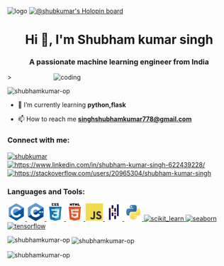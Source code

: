 ![logo](https://github.com/Shubhamkumar-op/Shubhamkumar-op/blob/main/Machine%20Learning.gif)
[![@shubkumar's Holopin board](https://holopin.me/shubkumar)](https://holopin.io/@shubkumar)

<h1 align="center">Hi 👋, I'm Shubham kumar singh</h1>
<h3 align="center">A passionate machine learning engineer from India</h3>
<img align="right"bb alt="coding" width="400" src="https://i.pinimg.com/originals/c5/f0/6c/c5f06cb3309393f3922761354b7304e3.gif">>

<p align="left"> <img src="https://komarev.com/ghpvc/?username=shubhamkumar-op&label=Profile%20views&color=0e75b6&style=flat" alt="shubhamkumar-op" /> </p>


- 🌱 I’m currently learning **python,flask**

- 📫 How to reach me **singhshubhamkumar778@gmail.com**

<h3 align="left">Connect with me:</h3>
<p align="left">
<a href="https://dev.to/shubkumar" target="blank"><img align="center" src="https://raw.githubusercontent.com/rahuldkjain/github-profile-readme-generator/master/src/images/icons/Social/devto.svg" alt="shubkumar" height="30" width="40" /></a>
<a href="https://linkedin.com/in/https://www.linkedin.com/in/shubham-kumar-singh-622439228/" target="blank"><img align="center" src="https://raw.githubusercontent.com/rahuldkjain/github-profile-readme-generator/master/src/images/icons/Social/linked-in-alt.svg" alt="https://www.linkedin.com/in/shubham-kumar-singh-622439228/" height="30" width="40" /></a>
<a href="https://stackoverflow.com/users/https://stackoverflow.com/users/20965304/shubham-kumar-singh" target="blank"><img align="center" src="https://raw.githubusercontent.com/rahuldkjain/github-profile-readme-generator/master/src/images/icons/Social/stack-overflow.svg" alt="https://stackoverflow.com/users/20965304/shubham-kumar-singh" height="30" width="40" /></a>
</p>

<h3 align="left">Languages and Tools:</h3>
<p align="left"> <a href="https://www.cprogramming.com/" target="_blank" rel="noreferrer"> <img src="https://raw.githubusercontent.com/devicons/devicon/master/icons/c/c-original.svg" alt="c" width="40" height="40"/> </a> <a href="https://www.w3schools.com/cpp/" target="_blank" rel="noreferrer"> <img src="https://raw.githubusercontent.com/devicons/devicon/master/icons/cplusplus/cplusplus-original.svg" alt="cplusplus" width="40" height="40"/> </a> <a href="https://www.w3schools.com/css/" target="_blank" rel="noreferrer"> <img src="https://raw.githubusercontent.com/devicons/devicon/master/icons/css3/css3-original-wordmark.svg" alt="css3" width="40" height="40"/> </a> <a href="https://www.w3.org/html/" target="_blank" rel="noreferrer"> <img src="https://raw.githubusercontent.com/devicons/devicon/master/icons/html5/html5-original-wordmark.svg" alt="html5" width="40" height="40"/> </a> <a href="https://developer.mozilla.org/en-US/docs/Web/JavaScript" target="_blank" rel="noreferrer"> <img src="https://raw.githubusercontent.com/devicons/devicon/master/icons/javascript/javascript-original.svg" alt="javascript" width="40" height="40"/> </a> <a href="https://pandas.pydata.org/" target="_blank" rel="noreferrer"> <img src="https://raw.githubusercontent.com/devicons/devicon/2ae2a900d2f041da66e950e4d48052658d850630/icons/pandas/pandas-original.svg" alt="pandas" width="40" height="40"/> </a> <a href="https://www.python.org" target="_blank" rel="noreferrer"> <img src="https://raw.githubusercontent.com/devicons/devicon/master/icons/python/python-original.svg" alt="python" width="40" height="40"/> </a> <a href="https://scikit-learn.org/" target="_blank" rel="noreferrer"> <img src="https://upload.wikimedia.org/wikipedia/commons/0/05/Scikit_learn_logo_small.svg" alt="scikit_learn" width="40" height="40"/> </a> <a href="https://seaborn.pydata.org/" target="_blank" rel="noreferrer"> <img src="https://seaborn.pydata.org/_images/logo-mark-lightbg.svg" alt="seaborn" width="40" height="40"/> </a> <a href="https://www.tensorflow.org" target="_blank" rel="noreferrer"> <img src="https://www.vectorlogo.zone/logos/tensorflow/tensorflow-icon.svg" alt="tensorflow" width="40" height="40"/> </a> </p>

<p><img align="left" src="https://github-readme-stats-sigma-five.vercel.app/api/top-langs?username=shubhamkumar-op&show_icons=true&locale=en&layout=compact" alt="shubhamkumar-op" /></p>

<p>&nbsp;<img align="center" src="https://github-readme-stats-sigma-five.vercel.app/api?username=shubhamkumar-op&show_icons=true&locale=en" alt="shubhamkumar-op" /></p>

<p><img align="center" src="https://github-readme-streak-stats.herokuapp.com/?user=shubhamkumar-op&" alt="shubhamkumar-op" /></p>
